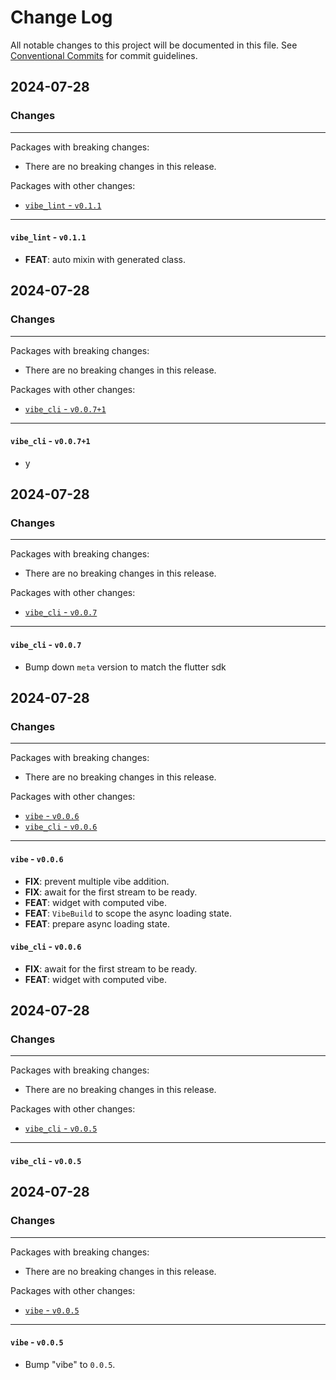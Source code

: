 # Change Log

All notable changes to this project will be documented in this file.
See [Conventional Commits](https://conventionalcommits.org) for commit guidelines.

## 2024-07-28

### Changes

---

Packages with breaking changes:

 - There are no breaking changes in this release.

Packages with other changes:

 - [`vibe_lint` - `v0.1.1`](#vibe_lint---v011)

---

#### `vibe_lint` - `v0.1.1`

 - **FEAT**: auto mixin with generated class.


## 2024-07-28

### Changes

---

Packages with breaking changes:

 - There are no breaking changes in this release.

Packages with other changes:

 - [`vibe_cli` - `v0.0.7+1`](#vibe_cli---v0071)

---

#### `vibe_cli` - `v0.0.7+1`

 - y


## 2024-07-28

### Changes

---

Packages with breaking changes:

 - There are no breaking changes in this release.

Packages with other changes:

 - [`vibe_cli` - `v0.0.7`](#vibe_cli---v007)

---

#### `vibe_cli` - `v0.0.7`

 - Bump down `meta` version to match the flutter sdk


## 2024-07-28

### Changes

---

Packages with breaking changes:

 - There are no breaking changes in this release.

Packages with other changes:

 - [`vibe` - `v0.0.6`](#vibe---v006)
 - [`vibe_cli` - `v0.0.6`](#vibe_cli---v006)

---

#### `vibe` - `v0.0.6`

 - **FIX**: prevent multiple vibe addition.
 - **FIX**: await for the first stream to be ready.
 - **FEAT**: widget with computed vibe.
 - **FEAT**: `VibeBuild` to scope the async loading state.
 - **FEAT**: prepare async loading state.

#### `vibe_cli` - `v0.0.6`

 - **FIX**: await for the first stream to be ready.
 - **FEAT**: widget with computed vibe.


## 2024-07-28

### Changes

---

Packages with breaking changes:

 - There are no breaking changes in this release.

Packages with other changes:

 - [`vibe_cli` - `v0.0.5`](#vibe_cli---v005)

---

#### `vibe_cli` - `v0.0.5`


## 2024-07-28

### Changes

---

Packages with breaking changes:

 - There are no breaking changes in this release.

Packages with other changes:

 - [`vibe` - `v0.0.5`](#vibe---v005)

---

#### `vibe` - `v0.0.5`

 - Bump "vibe" to `0.0.5`.

